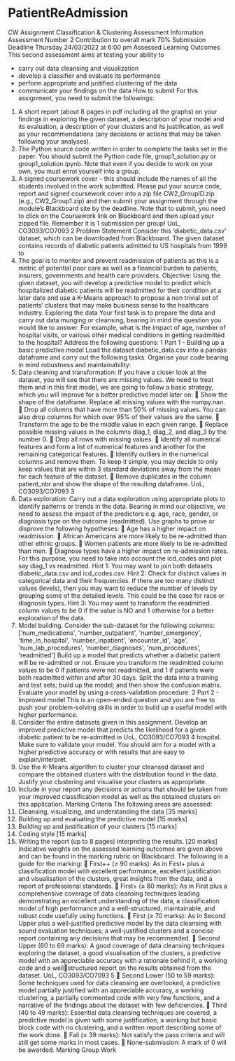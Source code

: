 # PatientReAdmission
CW Assignment
Classification & Clustering
Assessment Information
Assessment Number 2
Contribution to overall mark 70%
Submission Deadline Thursday 24/03/2022 at 6:00 pm
Assessed Learning Outcomes
This second assessment aims at testing your ability to
- carry out data cleansing and visualization 
- develop a classifier and evaluate its performance 
- perform appropriate and justified clustering of the data
- communicate your findings on the data
How to submit
For this assignment, you need to submit the followings:
1. A short report (about 8 pages in pdf including all the graphs) on your findings in 
exploring the given dataset, a description of your model and its evaluation, a 
description of your clusters and its justification, as well as your recommendations (any 
decisions or actions that may be taken following your analyses).
2. The Python source code written in order to complete the tasks set in the paper. You
should submit the Python code file, group1_solution.py or group1_solution.ipynb. Note 
that even if you decide to work on your own, you must enrol yourself into a group.
3. A signed coursework cover – this should include the names of all the students involved 
in the work submitted.
Please put your source code, report and signed coursework cover into a zip file CW2_GroupID.zip 
(e.g., CW2_Group1.zip) and then submit your assignment through the module’s Blackboard site 
by the deadline. Note that to submit, you need to click on the Coursework link on 
Blackboard and then upload your zipped file. Remember it is 1 submission per group!
UoL, CO3093/CO7093 2
Problem Statement
Consider this ‘diabetic_data.csv’ dataset, which can be downloaded from Blackboard. The 
given dataset contains records of diabetic patients admitted to US hospitals from 1999 to 
2008. The goal is to monitor and prevent readmission of patients as this is a metric of 
potential poor care as well as a financial burden to patients, insurers, governments and 
health care providers.
Objective: Using the given dataset, you will develop a predictive model to predict which 
hospitalized diabetic patients will be readmitted for their condition at a later date and use a 
K-Means approach to propose a non trivial set of patients’ clusters that may make business 
sense to the healthcare industry.
Exploring the data
Your first task is to prepare the data and carry out data munging or cleansing, bearing in 
mind the question you would like to answer. For example, what is the impact of age, number 
of hospital visits, or various other medical conditions in getting readmitted to the hospital? 
Address the following questions:
1 Part 1 - Building up a basic predictive model
Load the dataset diabetic_data.csv into a pandas dataframe and carry out the following 
tasks. Organise your code bearing in mind robustness and maintainability:
1. Data cleaning and transformation: 
If you have a closer look at the dataset, you will see that there are missing values. We 
need to treat them and in this first model, we are going to follow a basic strategy, 
which you will improve for a better predictive model later on:  Show the shape of the dataframe. Replace all missing values with the 
numpy.nan.  Drop all columns that have more than 50% of missing values. You can also 
drop columns for which over 95% of their values are the same.  Transform the age to be the middle value in each given range.
 Replace possible missing values in the columns diag_1, diag_2, and diag_3 by the 
number 0.
 Drop all rows with missing values.  Identify all numerical features and form a list of numerical features and another for 
the remaining categorical features.
 Identify outliers in the numerical columns and remove them. To keep it simple, you 
may decide to only keep values that are within 3 standard deviations away from the 
mean for each feature of the dataset.
 Remove duplicates in the column patient_nbr and show the shape of the resulting 
dataframe.
UoL, CO3093/CO7093 3
2. Data exploration: Carry out a data exploration using appropriate plots to identify 
patterns or trends in the data. Bearing in mind our objective, we need to assess the 
impact of the predictors e.g. age, race, gender, or diagnosis type on the outcome 
(readmitted). Use graphs to prove or disprove the following hypotheses:
 Age has a higher impact on readmission.  African Americans are more likely to be re-admitted than other ethnic groups.
 Women patients are more likely to be re-admitted than men.  Diagnose types have a higher impact on re-admission rates. For this purpose, you 
need to take into account the icd_codes and plot say diag_1 vs readmitted. 
Hint 1: You may want to join both datasets diabetic_data.csv and icd_codes.csv.
Hint 2: Check for distinct values in categorical data and their frequencies. If there are 
too many distinct values (levels), then you may want to reduce the number of levels 
by grouping some of the detailed levels. This could be the case for race or diagnosis 
types.
Hint 3: You may want to transform the readmitted column values to be 0 if the value is NO 
and 1 otherwise for a better exploration of the data.
3. Model building. Consider the sub-dataset for the following columns:
['num_medications', 'number_outpatient', 'number_emergency', 'time_in_hospital', 
'number_inpatient', 'encounter_id', 'age', 'num_lab_procedures', 'number_diagnoses', 
'num_procedures', 'readmitted']
Build up a model that predicts whether a diabetic patient will be re-admitted or not. 
Ensure you transform the readmitted column values to be 0 if patients were not 
readmitted, and 1 if patients were both readmitted within and after 30 days. Split the 
data into a training and test sets; build up the model; and then show the confusion 
matrix. Evaluate your model by using a cross-validation procedure.
2 Part 2 - Improved model
This is an open-ended question and you are free to push your problem-solving skills in order 
to build up a useful model with higher performance.
1. Consider the entire datasets given in this assignment. Develop an improved predictive
model that predicts the likelihood for a given diabetic patient to be re-admitted in 
UoL, CO3093/CO7093 4
hospital. Make sure to validate your model. You should aim for a model with a higher 
predictive accuracy or with results that are easy to explain/interpret.
2. Use the K-Means algorithm to cluster your cleansed dataset and compare the obtained 
clusters with the distribution found in the data. Justify your clustering and visualise 
your clusters as appropriate.
3. Include in your report any decisions or actions that should be taken from your 
improved classification model as well as the obtained clusters on this application.
Marking Criteria
The following areas are assessed:
1. Cleansing, visualizing, and understanding the data [35 marks]
2. Building up and evaluating the predictive model [15 marks]
3. Building up and justification of your clusters [15 marks]
4. Coding style [15 marks]
5. Writing the report (up to 8 pages) interpreting the results. [20 marks]
Indicative weights on the assessed learning outcomes are given above and can be found in 
the marking rubric on Blackboard. The following is a guide for the marking:
 First++ (≥ 90 marks): As in First+ plus a classification model with excellent 
performance, excellent justification and visualisation of the clusters, great insights 
from the data, and a report of professional standards.
 First+ (≥ 80 marks): As in First plus a comprehensive coverage of data 
cleansing techniques leading demonstrating an excellent understanding of the data,
a classification model of high performance and a well-structured, maintainable, and 
robust code usefully using functions.  First (≥ 70 marks): As in Second Upper plus a well-justified predictive model
by the data cleansing with sound evaluation techniques; a well-justified clusters
and a concise report containing any decisions that may be recommended.
 Second Upper (60 to 69 marks): A good coverage of data cleansing techniques 
exploring the dataset, a good visualisation of the clusters, a predictive model with 
an appreciable accuracy with a rationale behind it, a working code and a well￾structured report on the results obtained from the dataset.
UoL, CO3093/CO7093 5  Second Lower (50 to 59 marks): Some techniques used for data cleansing are 
overlooked, a predictive model partially justified with an appreciable accuracy, a 
working clustering, a partially commented code with very few functions, and a 
narrative of the findings about the dataset with few deficiencies.
 Third (40 to 49 marks): Essential data cleansing techniques are covered, a 
predictive model is given with some justification, a working but basic block code
with no clustering, and a written report describing some of the work done.
 Fail (≤ 39 marks): Not satisfy the pass criteria and will still get some marks in 
most cases.
 None-submission: A mark of 0 will be awarded.
Marking Group Work

